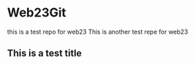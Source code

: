 # Web23Git
this is a test repo for web23 
This is another test repe for web23 
## This is a test title
